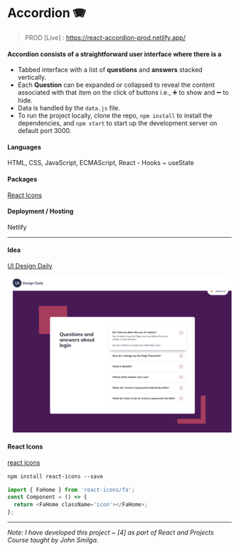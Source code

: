 # Accordion 🪗

> PROD [Live] : https://react-accordion-prod.netlify.app/

#### Accordion consists of a straightforward user interface where there is a

- Tabbed interface with a list of **questions** and **answers** stacked vertically.
- Each **Question** can be expanded or collapsed to reveal the content associated with that item on the click of buttons i.e., ➕ to show and ➖ to hide.
- Data is handled by the `data.js` file.
- To run the project locally, clone the repo, `npm install` to install the dependencies, and `npm start` to start up the development server on default port 3000.

#### Languages
HTML, CSS, JavaScript, ECMAScript, React - Hooks ~ useState

#### Packages
[React Icons](https://www.npmjs.com/package/react-icons)

#### Deployment / Hosting
Netlify

---

#### Idea

[UI Design Daily](https://uidesigndaily.com/posts/sketch-accordion-website-day-1175)

![](./idea.png)

#### React Icons

[react icons](https://react-icons.github.io/react-icons/)

```
npm install react-icons --save
```

```javascript
import { FaHome } from 'react-icons/fa';
const Component = () => {
  return <FaHome className='icon'></FaHome>;
};
```

---

_Note: I have developed this project ~ [4] as part of React and Projects Course taught by John Smilga._
